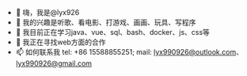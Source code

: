- 👋 嗨，我是@lyx926
- 👀 我的兴趣是听歌、看电影、打游戏、画画、玩具、写程序
- 🌱 我目前正在学习java、vue、sql、bash、docker、js、css等
- 💞️ 我正在寻找web方面的合作
- 📫 如何联系我 tel: +86 15588855251; mail: lyx990926@outlook.com、lyx990926@gmail.com

<!---
lyx926/lyx926 is a ✨ special ✨ repository because its `README.md` (this file) appears on your GitHub profile.
You can click the Preview link to take a look at your changes.
--->
